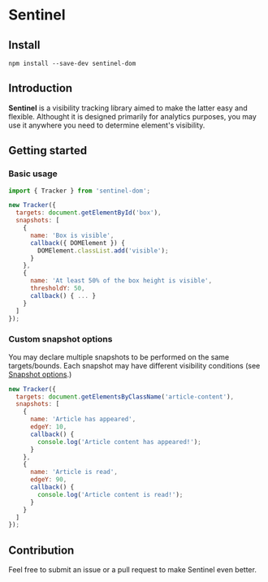 # Sentinel

## Install
```
npm install --save-dev sentinel-dom
```

## Introduction
**Sentinel** is a visibility tracking library aimed to make the latter easy and flexible. Althought it is designed primarily for analytics purposes, you may use it anywhere you need to determine element's visibility.

## Getting started
### Basic usage
```js
import { Tracker } from 'sentinel-dom';

new Tracker({
  targets: document.getElementById('box'),
  snapshots: [
    {
      name: 'Box is visible',
      callback({ DOMElement }) {
        DOMElement.classList.add('visible');
      }
    },
    {
      name: 'At least 50% of the box height is visible',
      thresholdY: 50,
      callback() { ... }
    }
  ]
});
```

### Custom snapshot options
You may declare multiple snapshots to be performed on the same targets/bounds. Each snapshot may have different visibility conditions (see [Snapshot options](./docs/02-options.md#snapshot-options).)
```js
new Tracker({
  targets: document.getElementsByClassName('article-content'),
  snapshots: [
    {
      name: 'Article has appeared',
      edgeY: 10,
      callback() {
        console.log('Article content has appeared!');
      }
    },
    {
      name: 'Article is read',
      edgeY: 90,
      callback() {
        console.log('Article content is read!');
      }
    }
  ]
});
```

## Contribution
Feel free to submit an issue or a pull request to make Sentinel even better.
